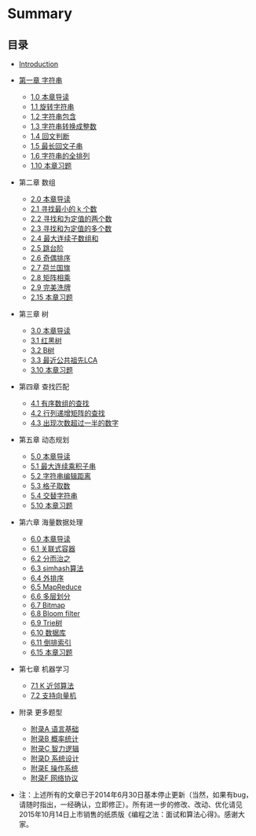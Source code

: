 # Summary

## 目录

* [Introduction](Readme.md)

* [第一章 字符串](di-yi-bu-fen-shu-ju-jie-gou/di-yi-zhang-zi-fu-chuan.md)
  * [1.0 本章导读](01.00.md)
  * [1.1 旋转字符串](01.01.md)
  * [1.2 字符串包含](01.02.md)
  * [1.3 字符串转换成整数](01.03.md)
  * [1.4 回文判断](01.04.md)
  * [1.5 最长回文子串](01.05.md)
  * [1.6 字符串的全排列](01.06.md)
  * [1.10 本章习题](01.10.md)
* 第二章 数组
  * [2.0 本章导读](02.00.md)
  * [2.1 寻找最小的 k 个数](02.01.md)
  * [2.2 寻找和为定值的两个数](02.02.md)
  * [2.3 寻找和为定值的多个数](02.03.md)
  * [2.4 最大连续子数组和](02.04.md)
  * [2.5 跳台阶](02.05.md)
  * [2.6 奇偶排序](02.06.md)
  * [2.7 荷兰国旗](02.07.md)
  * [2.8 矩阵相乘](02.08.md)
  * [2.9 完美洗牌](02.09.md)
  * [2.15 本章习题](02.15.md)
* 第三章 树
  * [3.0 本章导读](03.00.md)
  * [3.1 红黑树](03.01.md)
  * [3.2 B树](03.02.md)
  * [3.3 最近公共祖先LCA](03.03.md)
  * [3.10 本章习题](03.10.md)

* 第四章 查找匹配
  * [4.1 有序数组的查找](04.01.md)
  * [4.2 行列递增矩阵的查找](04.02.md)
  * [4.3 出现次数超过一半的数字](04.03.md)
* 第五章 动态规划
  * [5.0 本章导读](05.00.md)
  * [5.1 最大连续乘积子串](05.01.md)
  * [5.2 字符串编辑距离](05.02.md)
  * [5.3 格子取数](05.03.md)
  * [5.4 交替字符串](05.04.md)
  * [5.10 本章习题](05.10.md)

* 第六章 海量数据处理
  * [6.0 本章导读](06.00.md)
  * [6.1 关联式容器](06.01.md)
  * [6.2 分而治之](06.02.md)
  * [6.3 simhash算法](06.03.md)
  * [6.4 外排序](06.04.md)
  * [6.5 MapReduce](06.05.md)
  * [6.6 多层划分](06.06.md)
  * [6.7 Bitmap](06.07.md)
  * [6.8 Bloom filter](06.08.md)
  * [6.9 Trie树](06.09.md)
  * [6.10 数据库](06.10.md)
  * [6.11 倒排索引](06.11.md)
  * [6.15 本章习题](06.15.md)
* 第七章 机器学习
  * [7.1 K 近邻算法](07.01.md)
  * [7.2 支持向量机](07.02.svm.md)
* 附录 更多题型
  * [附录A 语言基础](08.00.md)
  * [附录B 概率统计](08.01.md)
  * [附录C 智力逻辑](08.02.md)
  * [附录D 系统设计](08.03.md)
  * [附录E 操作系统](08.04.md)
  * [附录F 网络协议](08.05.md)
* 注：上述所有的文章已于2014年6月30日基本停止更新（当然，如果有bug，请随时指出，一经确认，立即修正）。所有进一步的修改、改动、优化请见2015年10月14日上市销售的纸质版《编程之法：面试和算法心得》。感谢大家。



